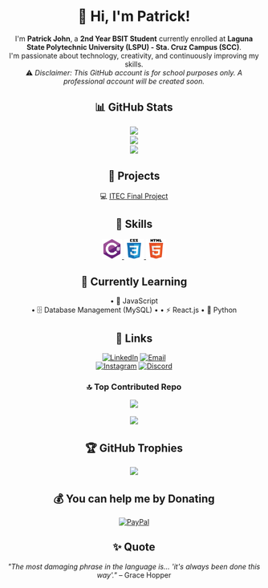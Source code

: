 <div align="center">

# 👋 Hi, I'm Patrick!
I'm **Patrick John**, a **2nd Year BSIT Student** currently enrolled at **Laguna State Polytechnic University (LSPU) - Sta. Cruz Campus (SCC)**.  
I'm passionate about technology, creativity, and continuously improving my skills.  
⚠️ *Disclaimer: This GitHub account is for school purposes only. A professional account will be created soon.*


## 📊 GitHub Stats
![](https://github-readme-stats.vercel.app/api?username=Snowden199x&theme=dark&hide_border=false&include_all_commits=false&count_private=false)<br/>
![](https://nirzak-streak-stats.vercel.app/?user=Snowden199x&theme=dark&hide_border=false)<br/>
![](https://github-readme-stats.vercel.app/api/top-langs/?username=Snowden199x&theme=dark&hide_border=false&include_all_commits=false&count_private=false&layout=compact)


## 📂 Projects
💻 [ITEC Final Project](https://github.com/ZieksQ/ITEC_FinalProject)  


## 🎯 Skills
<p align="center">
  <a href="https://www.w3schools.com/cs/" target="_blank" rel="noreferrer"> 
    <img src="https://raw.githubusercontent.com/devicons/devicon/master/icons/csharp/csharp-original.svg" alt="csharp" width="40" height="40"/> 
  </a> 
  <a href="https://www.w3schools.com/css/" target="_blank" rel="noreferrer"> 
    <img src="https://raw.githubusercontent.com/devicons/devicon/master/icons/css3/css3-original-wordmark.svg" alt="css3" width="40" height="40"/> 
  </a> 
  <a href="https://www.w3.org/html/" target="_blank" rel="noreferrer"> 
    <img src="https://raw.githubusercontent.com/devicons/devicon/master/icons/html5/html5-original-wordmark.svg" alt="html5" width="40" height="40"/> 
  </a> 
</p>


## 🌱 Currently Learning
• 📜 JavaScript  
• 🗄️ Database Management (MySQL) • 
• ⚡ React.js 
• 🐍 Python  


## 🔗 Links
[![LinkedIn](https://img.shields.io/badge/linkedin-0A66C2?style=for-the-badge&logo=linkedin&logoColor=white)](https://www.linkedin.com/in/goco-patrick-john-m-b736b8374/) 
[![Email](https://img.shields.io/badge/Email-D14836?style=for-the-badge&logo=gmail&logoColor=white)](mailto:goco.pj.bsinfotech@gmail.com)  
[![Instagram](https://img.shields.io/badge/Instagram-E4405F?style=for-the-badge&logo=instagram&logoColor=white)](https://www.instagram.com/p__scorp/) 
[![Discord](https://img.shields.io/badge/Discord-5865F2?style=for-the-badge&logo=discord&logoColor=white)](https://discord.com/users/zero_199x)


### 🔝 Top Contributed Repo
![](https://github-contributor-stats.vercel.app/api?username=Snowden199x&limit=5&theme=dark&combine_all_yearly_contributions=true)


[![](https://visitcount.itsvg.in/api?id=Snowden199x&icon=1&color=3)](https://visitcount.itsvg.in)


## 🏆 GitHub Trophies
![](https://github-profile-trophy.vercel.app/?username=Snowden199x&theme=radical&no-frame=false&no-bg=true&margin-w=4)


## 💰 You can help me by Donating
[![PayPal](https://img.shields.io/badge/PayPal-00457C?style=for-the-badge&logo=paypal&logoColor=white)](https://paypal.me/goconatics1030)


## ✨ Quote
*"The most damaging phrase in the language is... 'it's always been done this way'."* – Grace Hopper  

</div>
